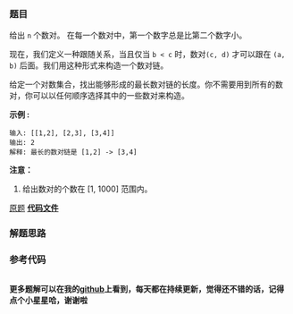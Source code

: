 ### 题目
给出 `n` 个数对。 在每一个数对中，第一个数字总是比第二个数字小。

现在，我们定义一种跟随关系，当且仅当 `b < c` 时，数对`(c, d)` 才可以跟在 `(a, b)` 后面。我们用这种形式来构造一个数对链。

给定一个对数集合，找出能够形成的最长数对链的长度。你不需要用到所有的数对，你可以以任何顺序选择其中的一些数对来构造。

**示例 :**

    
    
    输入: [[1,2], [2,3], [3,4]]
    输出: 2
    解释: 最长的数对链是 [1,2] -> [3,4]
    

**注意：**

  1. 给出数对的个数在 [1, 1000] 范围内。

[原题](https://leetcode-cn.com/problems/maximum-length-of-pair-chain/)    **[代码文件]()**


### 解题思路




### 参考代码

```go


```




**更多题解可以在我的[github](https://github.com/LZH139/leetcode_Go)上看到，每天都在持续更新，觉得还不错的话，记得点个小星星哈，谢谢啦**
